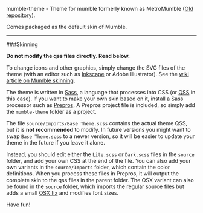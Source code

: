 mumble-theme - Theme for mumble formerly known as MetroMumble ([Old repository](https://github.com/xPoke/MetroMumble)).

Comes packaged as the default skin of Mumble.

------------------------------------------------------

###Skinning

**Do not modify the qss files directly. Read below.**

To change icons and other graphics, simply change the SVG files of the theme (with an editor such as [Inkscape](https://inkscape.org/en/) or Adobe Illustrator).
See the [wiki article on Mumble skinning](http://wiki.mumble.info/wiki/Skinning).

The theme is written in [Sass](https://en.wikipedia.org/wiki/Sass_%28stylesheet_language%29), a language that processes into CSS (or [QSS](http://doc.qt.io/qt-4.8/stylesheet.html) in this case).
If you want to make your own skin based on it, install a Sass processor such as [Prepros](http://alphapixels.com/prepros/). A Prepros project file is included, so simply add the `mumble-theme` folder as a project.

The file `source/Imports/Base Theme.scss` contains the actual theme QSS, but it is **not recommended** to modify.
In future versions you might want to swap `Base Theme.scss` to a newer version, so it will be easier to update your theme in the future if you leave it alone. 

Instead, you should edit either the `Lite.scss` or `Dark.scss` files in the `source` folder, and add your own CSS at the end of the file.
You can also add your own variants in the `source/Imports` folder, which contain the color definitions.
When you process these files in Prepros, it will output the complete skin to the qss files in the parent folder.
The OSX variant can also be found in the `source` folder, which imports the regular source files but adds a small [OSX fix](https://github.com/xPoke/MetroMumble/issues/4) and modifies font sizes.

Have fun!